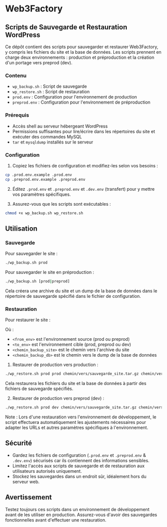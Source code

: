# Web3Factory

## Scripts de Sauvegarde et Restauration WordPress

Ce dépôt contient des scripts pour sauvegarder et restaurer Web3Factory, y compris les fichiers du site et la base de données. Les scripts prennent en charge deux environnements : production et préproduction et la création d'un portage vers preprod (dev).

### Contenu

- `wp_backup.sh` : Script de sauvegarde
- `wp_restore.sh` : Script de restauration
- `prod.env` : Configuration pour l'environnement de production
- `preprod.env` : Configuration pour l'environnement de préproduction

### Prérequis

- Accès shell au serveur hébergeant WordPress
- Permissions suffisantes pour lire/écrire dans les répertoires du site et exécuter des commandes MySQL
- `tar` et `mysqldump` installés sur le serveur

### Configuration

1. Copiez les fichiers de configuration et modifiez-les selon vos besoins :

```bash
cp .prod.env.example .prod.env
cp .preprod.env.example .preprod.env
```

2. Éditez `.prod.env` et `.preprod.env` et `.dev.env` (transfert) pour y mettre vos paramètres spécifiques.

3. Assurez-vous que les scripts sont exécutables :

```bash
chmod +x wp_backup.sh wp_restore.sh
```

## Utilisation

### Sauvegarde

Pour sauvegarder le site :

```bash
./wp_backup.sh prod
```

Pour sauvegarder le site en préproduction :

```bash
./wp_backup.sh [prod|preprod]
```

Cela créera une archive du site et un dump de la base de données dans le répertoire de sauvegarde spécifié dans le fichier de configuration.

### Restauration

Pour restaurer le site :

Où :
- `<from_env>` est l'environnement source (prod ou preprod)
- `<to_env>` est l'environnement cible (prod, preprod ou dev)
- `<chemin_backup_site>` est le chemin vers l'archive du site
- `<chemin_backup_db>` est le chemin vers le dump de la base de données

1. Restaurer de production vers production :

```bash
./wp_restore.sh prod prod chemin/vers/sauvegarde_site.tar.gz chemin/vers/sauvegarde_db.sql
```
Cela restaurera les fichiers du site et la base de données à partir des fichiers de sauvegarde spécifiés.

2. Restaurer de production vers preprod (dev) :

```bash
./wp_restore.sh prod dev chemin/vers/sauvegarde_site.tar.gz chemin/vers/sauvegarde_db.sql
```


Note : Lors d'une restauration vers l'environnement de développement, le script effectuera automatiquement les ajustements nécessaires pour adapter les URLs et autres paramètres spécifiques à l'environnement.



## Sécurité

- Gardez les fichiers de configuration (`.prod.env` et `.preprod.env` & `.dev.env`) sécurisés car ils contiennent des informations sensibles.
- Limitez l'accès aux scripts de sauvegarde et de restauration aux utilisateurs autorisés uniquement.
- Stockez les sauvegardes dans un endroit sûr, idéalement hors du serveur web.

## Avertissement

Testez toujours ces scripts dans un environnement de développement avant de les utiliser en production. Assurez-vous d'avoir des sauvegardes fonctionnelles avant d'effectuer une restauration.